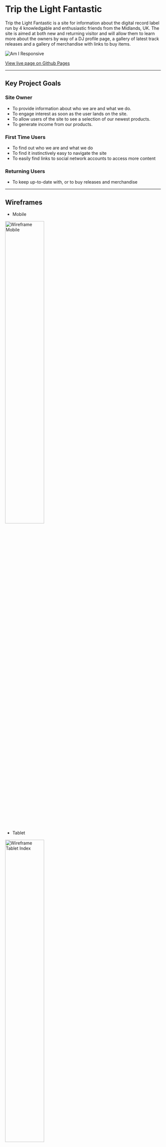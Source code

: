 # Trip the Light Fantastic

Trip the Light Fantastic is a site for information about the digital record label run by 4 knowledgable and enthusiastic friends from the Midlands, UK. 
The site is aimed at both new and returning visitor and will allow them to learn more about the owners by way of a DJ profile page, a gallery of latest track releases and a gallery of merchandise with links to buy items.

![Am I Responsive](documentation/images/responsive.png "Am I Responsive?")

[View live page on Github Pages](https://markdaniel1982.github.io/ttlf_pp1/index.html)
_____
## Key Project Goals

### Site Owner
  * To provide information about who we are and what we do.
  * To engage interest as soon as the user lands on the site.
  * To allow users of the site to see a selection of our newest products.
  * To generate income from our products.

### First Time Users
  * To find out who we are and what we do
  * To find it instinctively easy to navigate the site
  * To easily find links to social network accounts to access more content

### Returning Users
  * To keep up-to-date with, or to buy releases and merchandise 

_____

## Wireframes

* Mobile

<img src="documentation/images/wireframe_mobile.png" alt="Wireframe Mobile" width="50%" height="50%">


* Tablet

<img src="documentation/images/wireframe_tablet_home.png" alt="Wireframe Tablet Index" width="50%" height="50%">
<img src="documentation/images/wireframe_tablet_profiles.png" alt="Wireframe Tablet Profiles" width="50%" height="50%">
<img src="documentation/images/wireframe_tablet_merch.png" alt="Wireframe Tablet Merch" width="50%" height="50%">


* Desktop

<img src="documentation/images/wireframe_index.png" alt="Wireframe Index" width="50%" height="50%">
<img src="documentation/images/wireframe_profiles.png" alt="Wireframe Profiles" width="50%" height="50%">
<img src="documentation/images/wireframe_merch.png" alt="Wireframe Merch" width="50%" height="50%">

_____
## Design, Features and Theme

I have chosen colours that match the brand logo that I have used as the hero image across both the main landing page and the DJ profiles page. I have not included it on the merch page as the grid container covered the image, making it a redundant element on that page.
I used rgba(212, 39, 193, 1). A gradient to transparent was added for the header, footer and any elements within the pages which can be seen in the images in this document.

### Main Page
The site lands on a page displaying the brand logo, a short 'about us' section and a gallery of the latest track releases from the label.

![header and navigation](documentation/images/header.png "Header and Navigation")

* Navigation and header

There is a hamburger menu which opens to display links to the pages contained within the site (DJ profiles & merch store). This is displayed across all 3 pages to allow for easier, more intuitive navigation.


  * Latest Releases:

As you scroll down the page, there is a grid view showing the music that has most recently been released by the label, which can be purchased by clicking the link to go to an external site [Toolbox Digital Shop](https://www.toolboxdigitalshop.com/).

Below the latest releases, there is a form to join a mailing list where you can enter an email address and submit via the "Sign me up" button (This is currently not live IRL as the brand does not currently have a mailing list, but for the purposes of this project, I wanted to include it as a demonstration)


### DJ Profiles

On this page, there is biography information to tell the reader more about the co-founders of the record label. The styling follows from the home page to create or more fluid user experience.

### Merchandise

Here I have included another grid view, similar to the "Latest Releases" on the homepage, where several different items are shown with pictures and a brief description of the item. All pictures are links which take you to the merchandise store where branded clothing items can be purchased

All pages follow the same, or very similar styling rules where the colours and fonts used match throughout.
_____

## Testing
### HTML
All pages have passed through an HTML validator any any errors have been corrected
Errors fixed:
* 1 unclosed div element on Merch page.


![HTML Validation](documentation/images/html_validation.png "HTML Validation")


### CSS
The css has also been passed through a validator and 1 error has been corrected.
Errors found:
* Padding-left on the media query for smaller devices was not needed. this has been removed.

![CSS Validation](documentation/images/css_validation.png "CSS Validation")

### Responsivity

All pages have been regularly checked for any responsivity issues throughout the project to ensure that all required elements were responsive to allow them to be clearly seen on all devices. Any issues were found and debugged using the devtools in the Chrome browser. One of the main issues I had was items overlapping on the home page when viewed on smaller devices. This was fixed using Chrome Devtools to diagnose the problem, and then implimented in the relevant code.

### Lighthouse
After lighthouse testing, It showed that I needed to add an aria-label to the dropdown menu button.

Desktop

![Lighthouse Test Result for Desktop](documentation/images/lighthouse_desktop.png)

Mobile

![Lighthouse Test Result for Mobile](documentation/images/lighthouse_mobile.png) 


___

### Errors & Debugging
While running the code through a validty checker, I had included a 'div' inside an 'h2' element on the profiles page. All instances were corrected and there are no longer any errors

In my css stylesheet, I had put the incorrect number in an rbga element for transparency. The value of 255 was corrected to 1

Throughout the project, I was checking the responsivity for smaller devices, debugging using devtools in Chrome and adjusting any elements accordingly. The main issue i had was the positioning of the hero text on the home page, which was sitting too low on smaller devices. This was fixed with a media query to reposition the element when viewed on a mobile phone.

#### Unresolved Bugs
One difficult issue I found was that my background image wasnt showing at all when the site was deployed to github pages. After extensive searching online, the only fix I was able to find that worked, was to change the link in the style sheet so it was pointing externally to the image within my github. Obviously, this is far from ideal. and I will continue to search for a more permanent fix.
_____

## Deployment

The site was created in gitpod, and pushed to github to make it publicly accessible using the following commands in the terminal:

  * git add .
  * git commit -m "Description of updates since last commit"
  * git push

  Then, in Github, select the Repository > Settings > Pages. Then, under "Build and deployment" Select the required branch to publish from the dropdown menu, and Save.
  Once the updates have been pushed from Gitpod, they will show on the deployed page, usually after a minute or two.
_____

## Credits

### Code

* Code for 'latest releases' and 'Merchandise' grid found on [Codepen](https://codepen.io/TexV/pen/pwywNW) and amended to suit my requirements.

* Color gradient css code from [w3schools CSS Gradients](https://www.w3schools.com/css/css3_gradients.asp) and amended to suit my requirements.

* Code and Styling for the dropdown menu taken from [w3schools Hoverable Dropdown Menu](https://www.w3schools.com/css/css_dropdowns.asp) and amended to suit my requirements.

* Code and Styling for mailing list sign up section taken from [w3schools CSS Newsletter](https://www.w3schools.com/howto/howto_css_newsletter.asp) and amended to suit my requirements

### Content & Media

* Content included in the site, including logos and bio text has been taken from [ttlf.net](ttlf.net) (the brands' current live site) and from the TTLF logo pack which was provided to me from the label owners.

* Content and images from latest releases section on homepage has been taken from [toolbox digital shop](https://www.toolboxdigitalshop.com/trip-the-light-fantastic.html)

### Fonts and Icons 
 
* Fonts from Google fonts

* Icons from Fontawesome